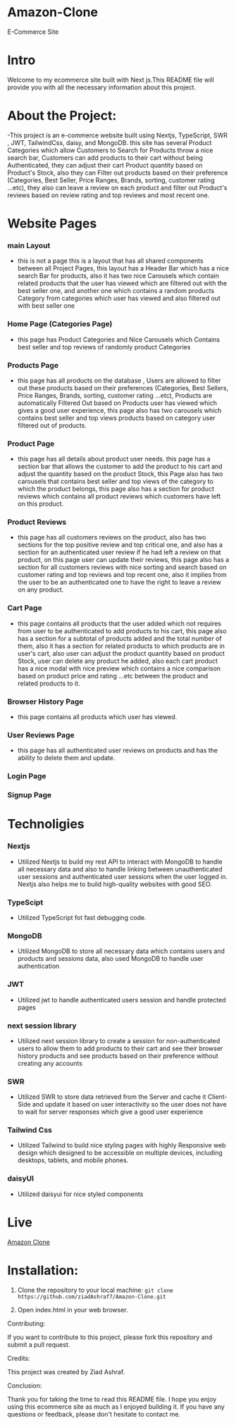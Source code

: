 # Amazon-Clone
E-Commerce Site


# Intro
Welcome to my ecommerce site built with Next js.This README file will provide you with all the necessary information about this project.

# About the Project:

-This project is an e-commerce website built using Nextjs, TypeScript, SWR , JWT, TailwindCss, daisy, and MongoDB. this site has several Product Categories which allow Customers to Search for Products throw a nice search bar, Customers can add products to their cart without being Authenticated, they can adjust their cart Product quantity based on Product's Stock, also they can Filter out products based on their preference (Categories, Best Seller, Price Ranges, Brands, sorting, customer rating ...etc), they also can leave a review on each product and filter out Product's reviews based on review rating and top reviews and most recent one.  


# Website Pages

### main Layout
- this is not a page this is a layout that has all shared components between all Project Pages, 
this layout has a Header Bar which has a nice search Bar for products, also it has two nice Carousels which contain related products that the user has viewed which are filtered out with the best seller one, and another one which contains a random products Category from categories which user has viewed and also filtered out with best seller one      

### Home Page (Categories Page)
- this page has Product Categories and Nice Carousels which Contains best seller and top reviews of randomly product Categories  

### Products Page
- this page has all products on the database , Users are allowed to filter out these products based on their preferences (Categories, Best Sellers, Price Ranges, Brands, sorting, customer rating ...etc), Products are automatically Filtered Out based on Products user has viewed which gives a good user experience, this page also has two carousels which contains best seller and top views products based on category user filtered out of products.

### Product Page
- this page has all details about product user needs. this page has a section bar that allows the customer to add the product to his cart and adjust the quantity based on the product Stock, this Page also has two carousels that contains best seller and top views of the category to which the product belongs, this page also has a section for product reviews which contains all product reviews which customers have left on this product.

### Product Reviews 
- this page has all customers reviews on the product, also has two sections for the top positive review and top critical one, and also has a section for an authenticated user review if he had left a review on that product, on this page user can update their reviews, this page also has a section for all customers reviews with nice sorting and search based on customer rating and top reviews and top recent one, also it implies from the user to be an authenticated one to have the right to leave a review on any product.

### Cart Page 
- this page contains all products that the user added which not requires from user to be authenticated to add products to his cart, this page also has a section for a subtotal of products added and the total number of them, also it has a section for related products to which products are in user's cart, also user can adjust the product quantity based on  product Stock, user can delete any product he added, also each cart product has a nice modal with nice preview which contains a nice comparison based on product price and rating ...etc between the product and related products to it. 

### Browser History Page
- this page contains all products which user has viewed.

### User Reviews Page
- this page has all authenticated user reviews on products and has the ability to delete them and update.

### Login Page
### Signup Page


# Technoligies
### Nextjs
- Utilized Nextjs to build my rest API to interact with MongoDB to handle all necessary data and also to handle linking between unauthenticated user sessions and authenticated user sessions when the user logged in. Nextjs also helps me to build high-quality websites with good SEO. 

### TypeScipt 
- Utilized TypeScript fot fast debugging code.

### MongoDB
- Utilized MongoDB to store all necessary data which contains users and products and sessions data, also used MongoDB to handle user authentication

### JWT
- Utilized jwt to handle authenticated users session and handle protected pages 

### next session library
- Utilized  next session library to create a session for non-authenticated users to allow them to add products to their cart and see their browser history products and see products based on their preference without creating any accounts  

### SWR
- Utilized SWR to store data retrieved from the Server and cache it Client-Side and update it based on
user interactivity so the user does not have to wait for server responses which give a good user experience

### Tailwind Css 
- Utilized Tailwind to build nice styling pages with highly Responsive web design which designed to be accessible on multiple devices, including desktops, tablets, and mobile phones.

### daisyUI
- Utilized daisyui for nice styled components


# Live
[Amazon Clone](https://amazon-liart-six.vercel.app) 

# Installation:

1. Clone the repository to your local machine:
`git clone https://github.com/ziadAshraf7/Amazon-Clone.git`

2. Open index.html in your web browser.


Contributing:

If you want to contribute to this project, please fork this repository and submit a pull request.

Credits:

This project was created by Ziad Ashraf.


Conclusion:

Thank you for taking the time to read this README file. I hope you enjoy using this ecommerce site as much as I enjoyed building it. If you have any questions or feedback, please don't hesitate to contact me.
